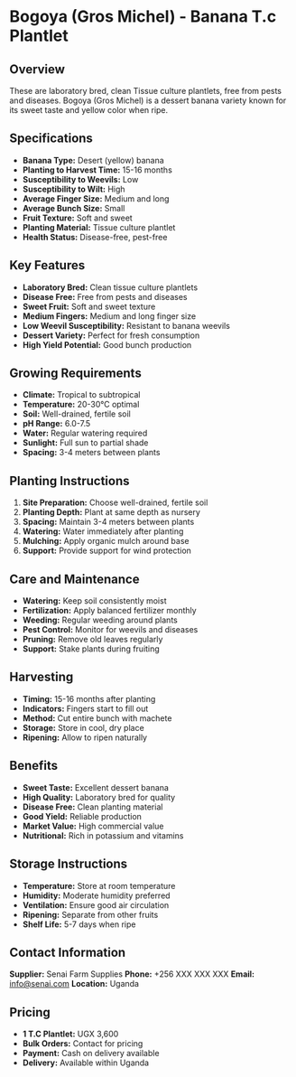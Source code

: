 # Bogoya (Gros Michel) - Banana T.c Plantlet

## Overview
These are laboratory bred, clean Tissue culture plantlets, free from pests and diseases. Bogoya (Gros Michel) is a dessert banana variety known for its sweet taste and yellow color when ripe.

## Specifications
- **Banana Type:** Desert (yellow) banana
- **Planting to Harvest Time:** 15-16 months
- **Susceptibility to Weevils:** Low
- **Susceptibility to Wilt:** High
- **Average Finger Size:** Medium and long
- **Average Bunch Size:** Small
- **Fruit Texture:** Soft and sweet
- **Planting Material:** Tissue culture plantlet
- **Health Status:** Disease-free, pest-free

## Key Features
- **Laboratory Bred:** Clean tissue culture plantlets
- **Disease Free:** Free from pests and diseases
- **Sweet Fruit:** Soft and sweet texture
- **Medium Fingers:** Medium and long finger size
- **Low Weevil Susceptibility:** Resistant to banana weevils
- **Dessert Variety:** Perfect for fresh consumption
- **High Yield Potential:** Good bunch production

## Growing Requirements
- **Climate:** Tropical to subtropical
- **Temperature:** 20-30°C optimal
- **Soil:** Well-drained, fertile soil
- **pH Range:** 6.0-7.5
- **Water:** Regular watering required
- **Sunlight:** Full sun to partial shade
- **Spacing:** 3-4 meters between plants

## Planting Instructions
1. **Site Preparation:** Choose well-drained, fertile soil
2. **Planting Depth:** Plant at same depth as nursery
3. **Spacing:** Maintain 3-4 meters between plants
4. **Watering:** Water immediately after planting
5. **Mulching:** Apply organic mulch around base
6. **Support:** Provide support for wind protection

## Care and Maintenance
- **Watering:** Keep soil consistently moist
- **Fertilization:** Apply balanced fertilizer monthly
- **Weeding:** Regular weeding around plants
- **Pest Control:** Monitor for weevils and diseases
- **Pruning:** Remove old leaves regularly
- **Support:** Stake plants during fruiting

## Harvesting
- **Timing:** 15-16 months after planting
- **Indicators:** Fingers start to fill out
- **Method:** Cut entire bunch with machete
- **Storage:** Store in cool, dry place
- **Ripening:** Allow to ripen naturally

## Benefits
- **Sweet Taste:** Excellent dessert banana
- **High Quality:** Laboratory bred for quality
- **Disease Free:** Clean planting material
- **Good Yield:** Reliable production
- **Market Value:** High commercial value
- **Nutritional:** Rich in potassium and vitamins

## Storage Instructions
- **Temperature:** Store at room temperature
- **Humidity:** Moderate humidity preferred
- **Ventilation:** Ensure good air circulation
- **Ripening:** Separate from other fruits
- **Shelf Life:** 5-7 days when ripe

## Contact Information
**Supplier:** Senai Farm Supplies
**Phone:** +256 XXX XXX XXX
**Email:** info@senai.com
**Location:** Uganda

## Pricing
- **1 T.C Plantlet:** UGX 3,600
- **Bulk Orders:** Contact for pricing
- **Payment:** Cash on delivery available
- **Delivery:** Available within Uganda

